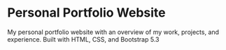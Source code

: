 # Personal Portfolio Website
My personal portfolio website with an overview of my work, projects, and experience. Built with HTML, CSS, and Bootstrap 5.3
